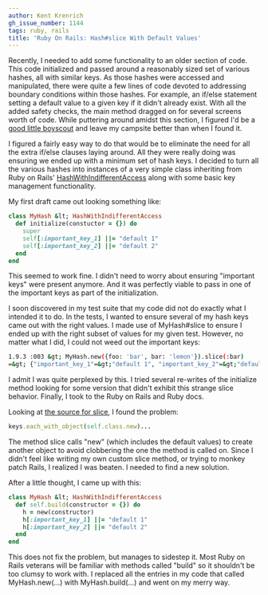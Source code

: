 ```yaml
---
author: Kent Krenrich
gh_issue_number: 1144
tags: ruby, rails
title: 'Ruby On Rails: Hash#slice With Default Values'
---
```


Recently, I needed to add some functionality to an older section of code. This code initialized and passed around a reasonably sized set of various hashes, all with similar keys. As those hashes were accessed and manipulated, there were quite a few lines of code devoted to addressing boundary conditions within those hashes. For example, an if/else statement setting a default value to a given key if it didn't already exist. With all the added safety checks, the main method dragged on for several screens worth of code. While puttering around amidst this section, I figured I'd be a [good little boyscout](http://programmer.97things.oreilly.com/wiki/index.php/The_Boy_Scout_Rule) and leave my campsite better than when I found it.

I figured a fairly easy way to do that would be to eliminate the need for all the extra if/else clauses laying around. All they were really doing was ensuring we ended up with a minimum set of hash keys. I decided to turn all the various hashes into instances of a very simple class inheriting from Ruby on Rails' [HashWithIndifferentAccess](http://api.rubyonrails.org/classes/ActiveSupport/HashWithIndifferentAccess.html) along with some basic key management functionality.

My first draft came out looking something like:

```ruby
class MyHash &lt; HashWithIndifferentAccess
  def initialize(constuctor = {}) do
    super
    self[:important_key_1] ||= "default 1"
    self[:important_key_2] ||= "default 2"
  end
end
```

This seemed to work fine. I didn't need to worry about ensuring "important keys" were present anymore. And it was perfectly viable to pass in one of the important keys as part of the initialization.

I soon discovered in my test suite that my code did not do exactly what I intended it to do. In the tests, I wanted to ensure several of my hash keys came out with the right values. I made use of MyHash#slice to ensure I ended up with the right subset of values for my given test. However, no matter what I did, I could not weed out the important keys:

```bash
1.9.3 :003 &gt; MyHash.new({foo: 'bar', bar: 'lemon'}).slice(:bar)
=&gt; {"important_key_1"=&gt;"default 1", "important_key_2"=&gt;"default 2", "bar"=&gt;"lemon"}
```

I admit I was quite perplexed by this. I tried several re-writes of the initialize method looking for some version that didn't exhibit this strange slice behavior. Finally, I took to the Ruby on Rails and Ruby docs.

Looking at [the source for slice](http://api.rubyonrails.org/classes/Hash.html#method-i-slice), I found the problem:

```ruby
keys.each_with_object(self.class.new)...
```

The method slice calls "new" (which includes the default values) to create another object to avoid clobbering the one the method is called on. Since I didn't feel like writing my own custom slice method, or trying to monkey patch Rails, I realized I was beaten. I needed to find a new solution.

After a little thought, I came up with this:

```ruby
class MyHash &lt; HashWithIndifferentAccess
  def self.build(constructor = {}) do
    h = new(constructor)
    h[:important_key_1] ||= "default 1"
    h[:important_key_2] ||= "default 2"
  end
end
```

This does not fix the problem, but manages to sidestep it. Most Ruby on Rails veterans will be familiar with methods called "build" so it shouldn't be too clumsy to work with. I replaced all the entries in my code that called MyHash.new(...) with MyHash.build(...) and went on my merry way.
